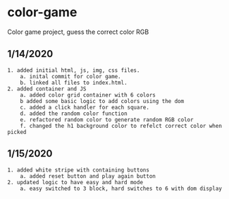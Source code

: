 # color-game
Color game project, guess the correct color RGB

## 1/14/2020
    1. added initial html, js, img, css files.
        a. inital commit for color game.
        b. linked all files to index.html.
    2. added container and JS 
        a. added color grid container with 6 colors
        b added some basic logic to add colors using the dom
        c. added a click handler for each square.
        d. added the random color function
        e. refactored random color to generate random RGB color
        f. changed the h1 background color to refelct correct color when picked
## 1/15/2020
    1. added white stripe with containing buttons
        a. added reset button and play again button
    2. updated logic to have easy and hard mode
        a. easy switched to 3 block, hard switches to 6 with dom display
